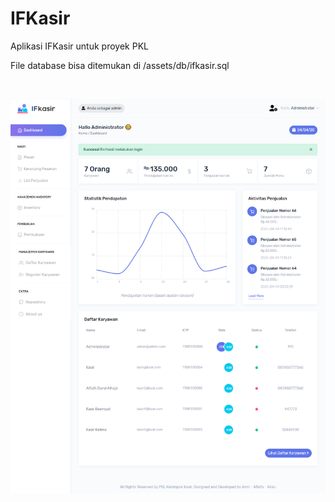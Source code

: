 # IFKasir

Aplikasi IFKasir untuk proyek PKL

File database bisa ditemukan di /assets/db/ifkasir.sql

<br>

<p align="center">
  <img src="/assets/images/ifkasir.png" alt="Dashboard Screenshot">
</p>
